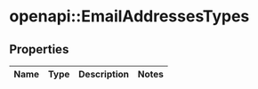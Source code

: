 # openapi::EmailAddressesTypes



## Properties
Name | Type | Description | Notes
------------ | ------------- | ------------- | -------------


